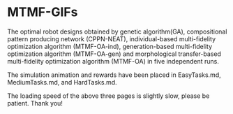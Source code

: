 # MTMF-GIFs
The optimal robot designs obtained by genetic algorithm(GA), compositional pattern producing network (CPPN-NEAT), individual-based multi-fidelity optimization algorithm (MTMF-OA-ind), generation-based multi-fidelity optimization algorithm (MTMF-OA-gen) and morphological transfer-based multi-fidelity optimization algorithm (MTMF-OA) in five independent runs.

The simulation animation and rewards have been placed in EasyTasks.md, MediumTasks.md, and HardTasks.md.

The loading speed of the above three pages is slightly slow, please be patient. Thank you!
